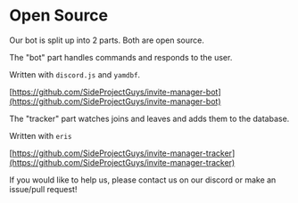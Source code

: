 # Open Source

Our bot is split up into 2 parts. Both are open source.  
  
The "bot" part handles commands and responds to the user.

Written with `discord.js` and `yamdbf`.

[https://github.com/SideProjectGuys/invite-manager-bot](https://github.com/SideProjectGuys/invite-manager-bot)  
  
The "tracker" part watches joins and leaves and adds them to the database.

Written with `eris`

[https://github.com/SideProjectGuys/invite-manager-tracker](https://github.com/SideProjectGuys/invite-manager-tracker)  
  
  
If you would like to help us, please contact us on our discord or make an issue/pull request!

